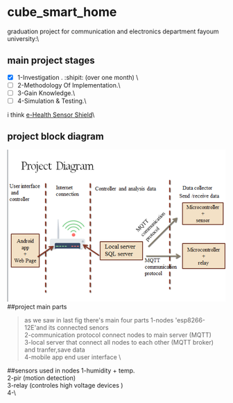 # cube_smart_home
graduation project for communication and electronics department fayoum university:\
## main project stages 
- [x] 1-Investigation . :shipit:  (over one month) \
- [ ] 2-Methodology Of Implementation.\
- [ ] 3-Gain Knowledge.\
- [ ] 4-Simulation & Testing.\

i think [e-Health Sensor Shield](https://www.cooking-hacks.com/ehealth-sensor-shield-biometric-medical-arduino-raspberry-pi.html)\
## project block diagram 
![](Screenshot.png)
##project main parts 
> as we saw in last fig there's main four parts 
1-nodes 'esp8266-12E'and its connected senors \
2-communication protocol connect nodes to main server (MQTT)\
3-local server that connect all nodes to each other (MQTT broker) and tranfer,save data \
4-mobile app end user interface  \

##sensors used in nodes 
1-humidity + temp.\
2-pir (motion detection)\
3-relay (controles high voltage devices )\
4-\

 
